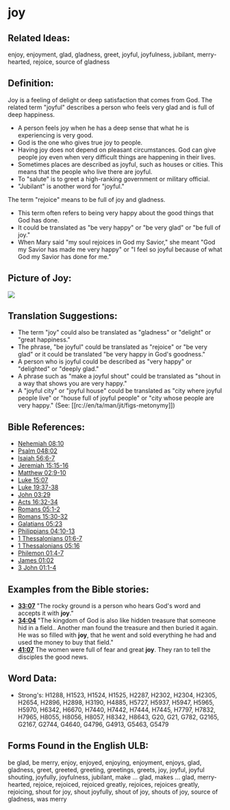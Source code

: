 # joy

## Related Ideas:

enjoy, enjoyment, glad, gladness, greet, joyful, joyfulness, jubilant, merry-hearted, rejoice, source of gladness

## Definition:

Joy is a feeling of delight or deep satisfaction that comes from God. The related term "joyful" describes a person who feels very glad and is full of deep happiness.

* A person feels joy when he has a deep sense that what he is experiencing is very good.
* God is the one who gives true joy to people.
* Having joy does not depend on pleasant circumstances. God can give people joy even when very difficult things are happening in their lives.
* Sometimes places are described as joyful, such as houses or cities. This means that the people who live there are joyful.
* To "salute" is to greet a high-ranking government or military official.
* "Jubilant" is another word for "joyful."

The term "rejoice" means to be full of joy and gladness.

* This term often refers to being very happy about the good things that God has done.
* It could be translated as "be very happy" or "be very glad" or "be full of joy."
* When Mary said "my soul rejoices in God my Savior," she meant "God my Savior has made me very happy" or "I feel so joyful because of what God my Savior has done for me."

## Picture of Joy:

<a href="https://content.bibletranslationtools.org/WycliffeAssociates/en_tw/raw/branch/master/PNGs/j/Joy.png"><img src="https://content.bibletranslationtools.org/WycliffeAssociates/en_tw/raw/branch/master/PNGs/j/Joy.png" ></a>

## Translation Suggestions:

* The term "joy" could also be translated as "gladness" or "delight" or "great happiness."
* The phrase, "be joyful" could be translated as "rejoice" or "be very glad" or it could be translated "be very happy in God's goodness."
* A person who is joyful could be described as "very happy" or "delighted" or "deeply glad."
* A phrase such as "make a joyful shout" could be translated as "shout in a way that shows you are very happy."
* A "joyful city" or "joyful house" could be translated as "city where joyful people live" or "house full of joyful people" or "city whose people are very happy." (See: [[rc://en/ta/man/jit/figs-metonymy]])

## Bible References:

* [Nehemiah 08:10](rc://en/tn/help/neh/08/10)
* [Psalm 048:02](rc://en/tn/help/psa/048/002)
* [Isaiah 56:6-7](rc://en/tn/help/isa/56/06)
* [Jeremiah 15:15-16](rc://en/tn/help/jer/15/15)
* [Matthew 02:9-10](rc://en/tn/help/mat/02/09)
* [Luke 15:07](rc://en/tn/help/luk/15/07)
* [Luke 19:37-38](rc://en/tn/help/luk/19/37)
* [John 03:29](rc://en/tn/help/jhn/03/29)
* [Acts 16:32-34](rc://en/tn/help/act/16/32)
* [Romans 05:1-2](rc://en/tn/help/rom/05/01)
* [Romans 15:30-32](rc://en/tn/help/rom/15/30)
* [Galatians 05:23](rc://en/tn/help/gal/05/23)
* [Philippians 04:10-13](rc://en/tn/help/php/04/10)
* [1 Thessalonians 01:6-7](rc://en/tn/help/1th/01/06)
* [1 Thessalonians 05:16](rc://en/tn/help/1th/05/16)
* [Philemon 01:4-7](rc://en/tn/help/phm/01/04)
* [James 01:02](rc://en/tn/help/jas/01/02)
* [3 John 01:1-4](rc://en/tn/help/3jn/01/01)

## Examples from the Bible stories:

* __[33:07](rc://en/tn/help/obs/33/07)__ "The rocky ground is a person who hears God's word and accepts it with __joy__."
* __[34:04](rc://en/tn/help/obs/34/04)__ "The kingdom of God is also like hidden treasure that someone hid in a field.. Another man found the treasure and then buried it again. He was so filled with __joy__, that he went and sold everything he had and used the money to buy that field."
* __[41:07](rc://en/tn/help/obs/41/07)__ The women were full of fear and great __joy__. They ran to tell the disciples the good news.

## Word Data:

* Strong's: H1288, H1523, H1524, H1525, H2287, H2302, H2304, H2305, H2654, H2896, H2898, H3190, H4885, H5727, H5937, H5947, H5965, H5970, H6342, H6670, H7440, H7442, H7444, H7445, H7797, H7832, H7965, H8055, H8056, H8057, H8342, H8643, G20, G21, G782, G2165, G2167, G2744, G4640, G4796, G4913, G5463, G5479

## Forms Found in the English ULB:

be glad, be merry, enjoy, enjoyed, enjoying, enjoyment, enjoys, glad, gladness, greet, greeted, greeting, greetings, greets, joy, joyful, joyful shouting, joyfully, joyfulness, jubilant, make ... glad, makes ... glad, merry-hearted, rejoice, rejoiced, rejoiced greatly, rejoices, rejoices greatly, rejoicing, shout for joy, shout joyfully, shout of joy, shouts of joy, source of gladness, was merry
